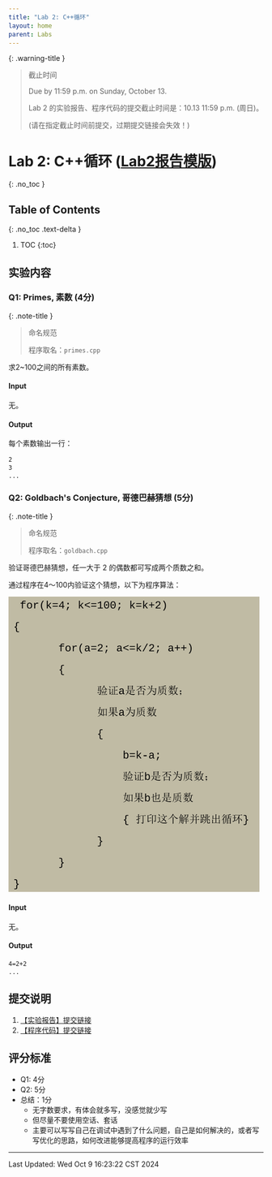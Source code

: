```yaml
---
title: "Lab 2: C++循环"
layout: home
parent: Labs
---
```


{: .warning-title }
> 截止时间
> 
> Due by 11:59 p.m. on Sunday, October 13.
> 
> Lab 2 的实验报告、程序代码的提交截止时间是：10.13 11:59 p.m. (周日)。
> 
> (请在指定截止时间前提交，过期提交链接会失效！)

# Lab 2: C++循环 ([Lab2报告模版](https://znas.cn/AppH5/share/?nid=KEYDEMJQGA2DCRKHGJBTS&code=6lX86Ttcl3LxvVEw0FgZfVkm2rB5Dm3aCzKm1UyyGo4qaVWQqOfzN6x5pIVXSjztIYi&mode=file&display=list))
{: .no_toc }

## Table of Contents
{: .no_toc .text-delta }

1. TOC
{:toc}

## 实验内容
### Q1: Primes, 素数 (4分)

{: .note-title }
> 命名规范
>
> 程序取名：`primes.cpp`

求2~100之间的所有素数。
#### Input

无。

#### Output

每个素数输出一行：

```
2
3
...
```

### Q2: Goldbach's Conjecture, 哥德巴赫猜想 (5分)

{: .note-title }
> 命名规范
>
> 程序取名：`goldbach.cpp`

验证哥德巴赫猜想，任一大于 2 的偶数都可写成两个质数之和。

通过程序在4～100内验证这个猜想，以下为程序算法：

![](./attachments/lab2q2.png)
#### Input

无。
#### Output

```
4=2+2
...
```

## 提交说明

1. [【实验报告】提交链接](https://znas.cn/AppH5/share/collection?code=6lX86Ttcl3LxvVEw0FgZffocoQw0zlIYMF4TtWtJibUzNjVGIWxqeBsfNpF28xdk&nid=KEYDEMJQGA2DCRKHGJBTS&mode=file&display=list&type=3)
2. [【程序代码】提交链接](https://znas.cn/AppH5/share/collection?code=6lX86Ttcl3LxvVEw0FgZfTlm2DUDJUC9am2XKWpASm2RxDnnqQdm2m1nGrOsVcl2QEIfa&nid=KEYDEMJQGA2DCRKHGJBTS&mode=file&display=list&type=3)

## 评分标准

- Q1: 4分
- Q2: 5分
- 总结：1分
	- 无字数要求，有体会就多写，没感觉就少写
	- 但尽量不要使用空话、套话
	- 主要可以写写自己在调试中遇到了什么问题，自己是如何解决的，或者写写优化的思路，如何改进能够提高程序的运行效率

---

Last Updated: Wed Oct  9 16:23:22 CST 2024



